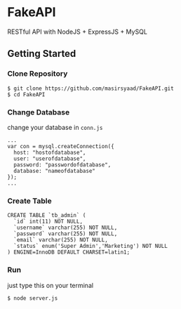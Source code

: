 # FakeAPI
RESTful API with NodeJS + ExpressJS + MySQL

## Getting Started

### Clone Repository
```
$ git clone https://github.com/masirsyaad/FakeAPI.git
$ cd FakeAPI
```

### Change Database
change your database in `conn.js`

```
...
var con = mysql.createConnection({
  host: "hostofdatabase",
  user: "userofdatabase",
  password: "passwordofdatabase",
  database: "nameofdatabase"
});
...
```

### Create Table
```
CREATE TABLE `tb_admin` (
  `id` int(11) NOT NULL,
  `username` varchar(255) NOT NULL,
  `password` varchar(255) NOT NULL,
  `email` varchar(255) NOT NULL,
  `status` enum('Super Admin','Marketing') NOT NULL
) ENGINE=InnoDB DEFAULT CHARSET=latin1;
```

### Run
just type this on your terminal
```
$ node server.js
```
